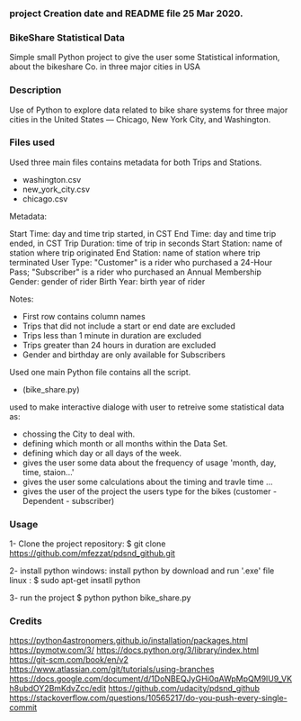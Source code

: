 ### project Creation date and README file  25 Mar 2020.


### BikeShare Statistical Data
Simple small Python project to give the user some Statistical information,
about the bikeshare Co. in three major cities in USA

### Description
Use of Python to explore data related to bike share systems
for three major cities in the United States — Chicago, New York City, and Washington.


### Files used
Used three main files contains metadata for both Trips and Stations.

- washington.csv
- new_york_city.csv
- chicago.csv

Metadata:

Start Time: day and time trip started, in CST
End Time: day and time trip ended, in CST
Trip Duration: time of trip in seconds 
Start Station: name of station where trip originated
End Station: name of station where trip terminated 
User Type: "Customer" is a rider who purchased a 24-Hour Pass; "Subscriber" is a rider who purchased an Annual Membership
Gender: gender of rider 
Birth Year: birth year of rider

Notes:

* First row contains column names
* Trips that did not include a start or end date are excluded
* Trips less than 1 minute in duration are excluded
* Trips greater than 24 hours in duration are excluded
* Gender and birthday are only available for Subscribers

Used one main Python file contains all the script.
- (bike_share.py)

used to make interactive dialoge with user to retreive some statistical data as:
- chossing the City to deal with.
- defining which month or all months within the Data Set.
- defining which day or all days of the week.
- gives the user some data about the frequency of usage 'month, day, time, staion...'
- gives the user some calculations about the timing and travle time ...
- gives the user of the project the users type for the bikes (customer - Dependent - subscriber)
### Usage

1- Clone the project repository:
	$ git clone https://github.com/mfezzat/pdsnd_github.git

2- install python
	windows: install python by download and run '.exe' file
	linux  : $ sudo apt-get insatll python
	
3- run the project
	$ python python bike_share.py
	
### Credits

https://python4astronomers.github.io/installation/packages.html
https://pymotw.com/3/
https://docs.python.org/3/library/index.html
https://git-scm.com/book/en/v2
https://www.atlassian.com/git/tutorials/using-branches
https://docs.google.com/document/d/1DoNBEQJyGHi0qAWpMpQM9lU9_VKh8ubdOY2BmKdvZcc/edit
https://github.com/udacity/pdsnd_github
https://stackoverflow.com/questions/10565217/do-you-push-every-single-commit